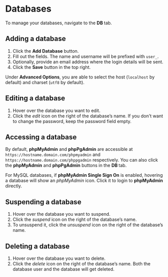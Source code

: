 # Databases

To manage your databases, navigate to the **DB <i class="fas fa-fw fa-database"></i>** tab.

## Adding a database

1. Click the **<i class="fas fa-fw fa-plus-circle"></i> Add Database** button.
2. Fill out the fields. The name and username will be prefixed with `user_`.
3. Optionally, provide an email address where the login details will be sent.
4. Click the **<i class="fas fa-fw fa-save"></i> Save** button in the top right.

Under **Advanced Options**, you are able to select the host (`localhost` by default) and charset (`utf8` by default).

## Editing a database

1. Hover over the database you want to edit.
2. Click the <i class="fas fa-fw fa-pencil-alt"><span class="visually-hidden">edit</span></i> icon on the right of the database’s name. If you don't want to change the password, keep the password field empty.

## Accessing a database

By default, **phpMyAdmin** and **phpPgAdmin** are accessible at `https://hostname.domain.com/phpmyadmin` and `https://hostname.domain.com/phppgadmin` respectively. You can also click the **<i class="fas fa-fw fa-database"></i> phpMyAdmin** and **<i class="fas fa-fw fa-database"></i> phpPgAdmin** buttons in the **DB <i class="fas fa-fw fa-database"></i>** tab.

For MySQL databases, if **phpMyAdmin Single Sign On** is enabled, hovering a database will show an <i class="fas fa-fw fa-sign-in-alt"><span class="visually-hidden">phpMyAdmin</span></i> icon. Click it to login to **phpMyAdmin** directly.

## Suspending a database

1. Hover over the database you want to suspend.
2. Click the <i class="fas fa-fw fa-pause"><span class="visually-hidden">suspend</span></i> icon on the right of the database’s name.
3. To unsuspend it, click the <i class="fas fa-fw fa-play"><span class="visually-hidden">unsuspend</span></i> icon on the right of the database’s name.

## Deleting a database

1. Hover over the database you want to delete.
2. Click the <i class="fas fa-fw fa-trash"><span class="visually-hidden">delete</span></i> icon on the right of the database’s name. Both the database user and the database will get deleted.
